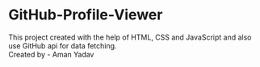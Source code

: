 # GitHub-Profile-Viewer
This project created with the help of HTML, CSS and JavaScript and also use GitHub api for data fetching. <br> Created by - Aman Yadav
